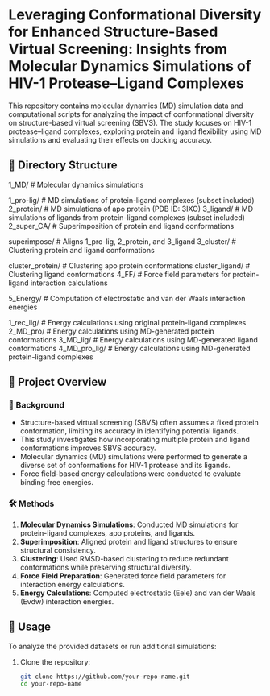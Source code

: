 # Leveraging Conformational Diversity for Enhanced Structure-Based Virtual Screening: Insights from Molecular Dynamics Simulations of HIV-1 Protease–Ligand Complexes

This repository contains molecular dynamics (MD) simulation data and computational scripts for analyzing the impact of conformational diversity on structure-based virtual screening (SBVS). The study focuses on HIV-1 protease–ligand complexes, exploring protein and ligand flexibility using MD simulations and evaluating their effects on docking accuracy.

## 📁 Directory Structure

1_MD/ # Molecular dynamics simulations

1_pro-lig/ # MD simulations of protein-ligand complexes (subset included)
2_protein/ # MD simulations of apo protein (PDB ID: 3IXO)
3_ligand/ # MD simulations of ligands from protein-ligand complexes (subset included)
2_super_CA/ # Superimposition of protein and ligand conformations

superimpose/ # Aligns 1_pro-lig, 2_protein, and 3_ligand
3_cluster/ # Clustering protein and ligand conformations

cluster_protein/ # Clustering apo protein conformations
cluster_ligand/ # Clustering ligand conformations
4_FF/ # Force field parameters for protein-ligand interaction calculations

5_Energy/ # Computation of electrostatic and van der Waals interaction energies

1_rec_lig/ # Energy calculations using original protein-ligand complexes
2_MD_pro/ # Energy calculations using MD-generated protein conformations
3_MD_lig/ # Energy calculations using MD-generated ligand conformations
4_MD_pro_lig/ # Energy calculations using MD-generated protein-ligand complexes

## 📌 Project Overview

### 🔬 Background
- Structure-based virtual screening (SBVS) often assumes a fixed protein conformation, limiting its accuracy in identifying potential ligands.
- This study investigates how incorporating multiple protein and ligand conformations improves SBVS accuracy.
- Molecular dynamics (MD) simulations were performed to generate a diverse set of conformations for HIV-1 protease and its ligands.
- Force field-based energy calculations were conducted to evaluate binding free energies.

### 🛠 Methods
1. **Molecular Dynamics Simulations**: Conducted MD simulations for protein-ligand complexes, apo proteins, and ligands.
2. **Superimposition**: Aligned protein and ligand structures to ensure structural consistency.
3. **Clustering**: Used RMSD-based clustering to reduce redundant conformations while preserving structural diversity.
4. **Force Field Preparation**: Generated force field parameters for interaction energy calculations.
5. **Energy Calculations**: Computed electrostatic (Eele) and van der Waals (Evdw) interaction energies.

## 🚀 Usage
To analyze the provided datasets or run additional simulations:

1. Clone the repository:
   ```bash
   git clone https://github.com/your-repo-name.git
   cd your-repo-name
